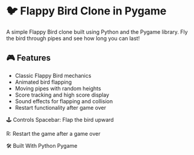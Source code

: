 # 🐦 Flappy Bird Clone in Pygame

A simple Flappy Bird clone built using Python and the Pygame library. Fly the bird through pipes and see how long you can last!

## 🎮 Features

- Classic Flappy Bird mechanics
- Animated bird flapping
- Moving pipes with random heights
- Score tracking and high score display
- Sound effects for flapping and collision
- Restart functionality after game over


🕹 Controls
Spacebar: Flap the bird upward

R: Restart the game after a game over

🛠 Built With
Python
Pygame

